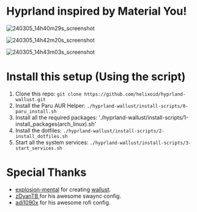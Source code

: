 # **Hyprland inspired by Material You!**
![240305_14h40m29s_screenshot](https://github.com/helixoid/hyprland-wallust/assets/110732140/9a4f9885-9681-4b05-97ad-f812d8827032)

![240305_14h42m20s_screenshot](https://github.com/helixoid/hyprland-wallust/assets/110732140/fa852236-e2ed-429d-b357-005dc332f91f)

![240305_14h43m03s_screenshot](https://github.com/helixoid/hyprland-wallust/assets/110732140/30a50673-217a-490e-bfb3-1b4b0d7ee0ec)

# Install this setup (Using the script)
  1. Clone this repo: `git clone https://github.com/helixoid/hyprland-wallust.git`
  2. Install the Paru AUR Helper: `./hyprland-wallust/install-scripts/0-paru_install.sh`
  3. Install all the required packages: './hyprland-wallust/install-scripts/1-install_packages(arch_linux).sh'
  4. Install the dotfiles: `./hyprland-wallust/install-scripts/2-install_dotfiles.sh`
  5. Start all the system services: `./hyprland-wallust/install-scripts/3-start_services.sh`

# Special Thanks
  * [explosion-mental](https://codeberg.org/explosion-mental) for creating [wallust](https://codeberg.org/explosion-mental/wallust).
  * [zDyanTB ](https://github.com/zDyanTB) for his awesome swaync config.
  * [adi1090x](https://github.com/adi1090x) for his awesome rofi config.
